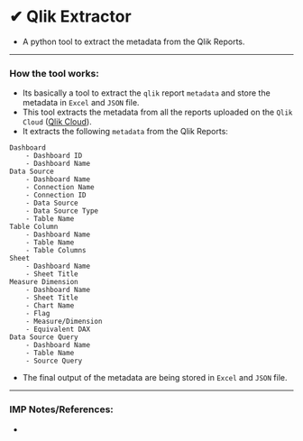 # ✔ Qlik Extractor
- A python tool to extract the metadata from the Qlik Reports.

****

### How the tool works:
- Its basically a tool to extract the `qlik` report `metadata` and store the metadata in `Excel` and `JSON` file.
- This tool extracts the metadata from all the reports uploaded on the `Qlik Cloud` ([Qlik Cloud](https://www.qlik.com/us/products/qlik-cloud)).
- It extracts the following `metadata` from the Qlik Reports:
```
Dashboard
    - Dashboard ID
    - Dashboard Name
Data Source
    - Dashboard Name
    - Connection Name
    - Connection ID
    - Data Source
    - Data Source Type
    - Table Name
Table Column
    - Dashboard Name
    - Table Name
    - Table Columns
Sheet
    - Dashboard Name
    - Sheet Title
Measure Dimension
    - Dashboard Name
    - Sheet Title
    - Chart Name
    - Flag
    - Measure/Dimension
    - Equivalent DAX
Data Source Query
    - Dashboard Name
    - Table Name
    - Source Query
```
- The final output of the metadata are being stored in `Excel` and `JSON` file.

****

### IMP Notes/References:
- 
